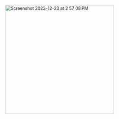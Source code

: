 <img width="354" alt="Screenshot 2023-12-23 at 2 57 08 PM" src="https://github.com/RunziMu/WeSplit/assets/101481214/0b2b17b5-420a-45ed-b8a8-62661b999778">
